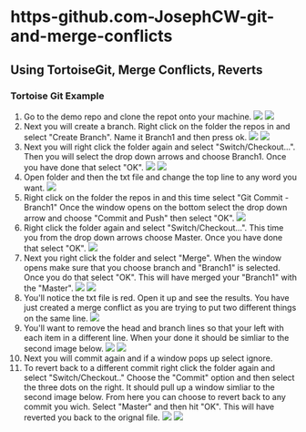 # https-github.com-JosephCW-git-and-merge-conflicts
## Using TortoiseGit, Merge Conflicts, Reverts
### Tortoise Git Example
1. Go to the demo repo and clone the repot onto your machine. 
![](https://raw.github.com/JosephCW/https-github.com-JosephCW-git-and-merge-conflicts/master/resources/TG1.png)
![](https://raw.github.com/JosephCW/https-github.com-JosephCW-git-and-merge-conflicts/master/resources/TG2.png)
2. Next you will create a branch. Right click on the folder the repos in and select "Create Branch". Name it Branch1 and then press ok.
![](https://raw.github.com/JosephCW/https-github.com-JosephCW-git-and-merge-conflicts/master/resources/TG3.png)
![](https://raw.github.com/JosephCW/https-github.com-JosephCW-git-and-merge-conflicts/master/resources/TG4.png)
3. Next you will right click the folder again and select "Switch/Checkout...". Then you will select the drop down arrows and choose Branch1. Once you have done that select "OK".
![](https://raw.github.com/JosephCW/https-github.com-JosephCW-git-and-merge-conflicts/master/resources/TG5.png)
![](https://raw.github.com/JosephCW/https-github.com-JosephCW-git-and-merge-conflicts/master/resources/TG4-2.png)
4. Open folder and then the txt file and change the top line to any word you want.
![](https://raw.github.com/JosephCW/https-github.com-JosephCW-git-and-merge-conflicts/master/resources/TG6.png)
5. Right click on the folder the repos in and this time select "Git Commit - Branch1" Once the window opens on the bottom select the drop down arrow and choose "Commit and Push" then select "OK".
![](https://raw.github.com/JosephCW/https-github.com-JosephCW-git-and-merge-conflicts/master/resources/TG7.png)
6. Right click the folder again and select "Switch/Checkout...". This time you from the drop down arrows choose Master. Once you have done that select "OK".
![](https://raw.github.com/JosephCW/https-github.com-JosephCW-git-and-merge-conflicts/master/resources/TG8.png)
7. Next you right click the folder and select "Merge". When the window opens make sure that you choose branch and "Branch1" is selected. Once you do that select "OK". This will have merged your "Branch1" with the "Master".
![](https://raw.github.com/JosephCW/https-github.com-JosephCW-git-and-merge-conflicts/master/resources/TG9.png)
![](https://raw.github.com/JosephCW/https-github.com-JosephCW-git-and-merge-conflicts/master/resources/TG10.png)
8. You'll notice the txt file is red. Open it up and see the results. You have just created a merge conflict as you are trying to put two different things on the same line.
![](https://raw.github.com/JosephCW/https-github.com-JosephCW-git-and-merge-conflicts/master/resources/TG11.png)
9. You'll want to remove the head and branch lines so that your left with each item in a different line. When your done it should be simliar to the second image below.
![](https://raw.github.com/JosephCW/https-github.com-JosephCW-git-and-merge-conflicts/master/resources/TG12.png)
![](https://raw.github.com/JosephCW/https-github.com-JosephCW-git-and-merge-conflicts/master/resources/TG13.png)
10. Next you will commit again and if a window pops up select ignore.
11. To revert back to a different commit right click the folder again and select "Switch/Checkout.." Choose the "Commit" option and then select the three dots on the right. It should pull up a window simliar to the second image below. From here you can choose to revert back to any commit you wich. Select "Master" and then hit "OK". This will have reverted you back to the orignal file.
![](https://raw.github.com/JosephCW/https-github.com-JosephCW-git-and-merge-conflicts/master/resources/TG14.png)
![](https://raw.github.com/JosephCW/https-github.com-JosephCW-git-and-merge-conflicts/master/resources/TG15.png)









